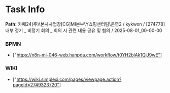 # Task Info

**Path:** 카페24(주)\본사사업장\[CG]MI본부\Y쇼핑센터팀\운영2 / kykwon / [274778] 내부 정기 _ 비정기 회의 _ 회의 시 관련 내용 공유 및 협의 / 2025-08-01_00-00-00

### BPMN
- ["https://n8n-mi-046-web.hanpda.com/workflow/t0YH2blAk1QjJ9wE"]

### WIKI
- ["https://wiki.simplexi.com/pages/viewpage.action?pageId=2749323720"]

